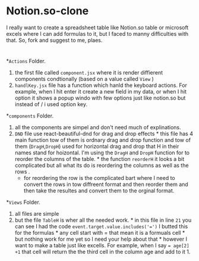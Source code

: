 # Notion.so-clone
I really want to create a spreadsheet table like Notion.so table or microsoft excels where I can add formulas to it, but I faced to manny difficulties with that. So, fork and suggest to me, plaes.

#

*`Actions` Folder.
  1. the first file called `component.jsx` where it is render diffierent components condtionally (based on a value called `View` )
  2. `handlKey.jsx` file has a function which hanld the keyboard actions. For example, when I hit enter it create a new field in my data, or when I hit option it shows a popup windo with few options just like notion.so but instead of / i used option key.

*`components` Folder.
  1. all the components are simpel and don't need much of explinations.
  2. `DND` file use react-beautiful-dnd for drag and drop effects
    * this file has 4 main function tow of them is ordnary drag and drop function and tow of them (`DragH`,`DropH`) used for horizontal drag and drop that H in their names stand for hoizontal. I'm using the `DragH` and `DropH` function for to reorder the columns of the table.
    * the function `reorderH` it looks a bit complicated but all what its do is reordering the columns as well as the rows .
      * for reordering the row is the complicated bart where I need to convert the rows in tow diffreent format and then reorder them and then take the resultes and convert them to the orginal format.
      
*`Views` Folder.
  1. all files are simple
  2. but the file `TableH` is wher all the needed work.
    * in this file in line `21` you can see I had the code `event.target.value.includes('=')` I butted this for the formulas
    * any cell start with = that mean it is a formuals cell 
    * but nothing work for me yet so I need your help about that
    * however I want to make a table just like excells. For example, when I say `= age[2] +1` that cell will return the the third cell in the column age and add to it 1.
